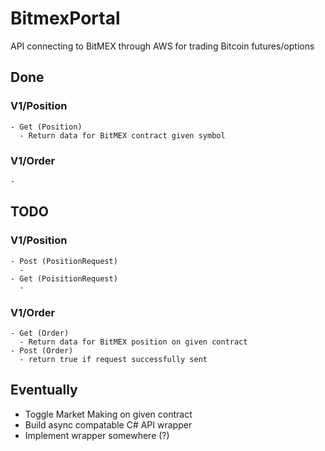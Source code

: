 # BitmexPortal
API connecting to BitMEX through AWS for trading Bitcoin futures/options 

## Done
  
  ### V1/Position
    - Get (Position)
      - Return data for BitMEX contract given symbol

  ### V1/Order
    -
  
## TODO
   
  ### V1/Position
    - Post (PositionRequest)
      - 
    - Get (PoisitionRequest)
      - 

  ### V1/Order
    - Get (Order)
      - Return data for BitMEX position on given contract
    - Post (Order)
      - return true if request successfully sent
  
## Eventually
  - Toggle Market Making on given contract
  - Build async compatable C# API wrapper
  - Implement wrapper somewhere (?)

